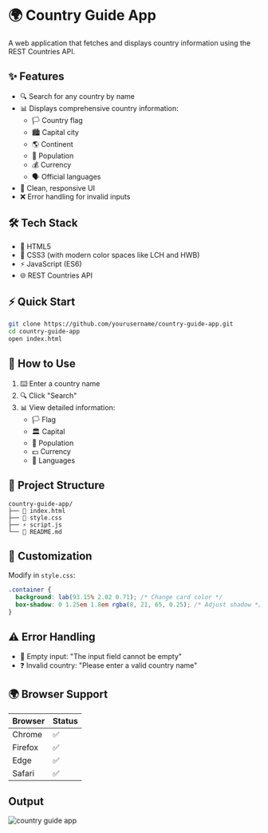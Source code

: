 # 🌍 Country Guide App

A web application that fetches and displays country information using the REST Countries API.

## ✨ Features
- 🔍 Search for any country by name
- 📊 Displays comprehensive country information:
  - 🏳️ Country flag
  - 🏙️ Capital city
  - 🌎 Continent
  - 👥 Population
  - 💰 Currency
  - 🗣️ Official languages
- 🎨 Clean, responsive UI
- ❌ Error handling for invalid inputs

## 🛠️ Tech Stack
- 📄 HTML5
- 🎨 CSS3 (with modern color spaces like LCH and HWB)
- ⚡ JavaScript (ES6)
- 🌐 REST Countries API

## ⚡ Quick Start
```bash
git clone https://github.com/yourusername/country-guide-app.git
cd country-guide-app
open index.html
```

## 🚀 How to Use
1. ⌨️ Enter a country name
2. 🔍 Click "Search"
3. 📊 View detailed information:
   - 🏳️ Flag
   - 🏛️ Capital
   - 👥 Population
   - 💵 Currency
   - 💬 Languages

## 📂 Project Structure
```
country-guide-app/
├── 📄 index.html
├── 🎨 style.css
├── ⚡ script.js
└── 📝 README.md
```

## 🎨 Customization
Modify in `style.css`:
```css
.container {
  background: lab(93.15% 2.02 0.71); /* Change card color */
  box-shadow: 0 1.25em 1.8em rgba(8, 21, 65, 0.25); /* Adjust shadow */
}
```

## ⚠️ Error Handling
- 🚫 Empty input: "The input field cannot be empty"
- ❓ Invalid country: "Please enter a valid country name"

## 🌍 Browser Support
| Browser | Status |
|---------|--------|
| Chrome  | ✅     |
| Firefox | ✅     |
| Edge    | ✅     |
| Safari  | ✅     |


## Output

![country guide app](https://github.com/user-attachments/assets/d91c05d7-e03a-4df2-8d42-09c8b36afc64)

